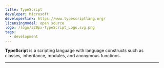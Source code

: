 ```yaml
---
title: TypeScript
developer: Microsoft
developerlink: https://www.typescriptlang.org/
licensingmodel: open source
logo: /logo/320px-TypeScript_Logo.svg.png
tags:
  - development
---
```


**TypeScript** is a scripting language with language constructs such as classes, inheritance, modules, and anonymous functions.

---
